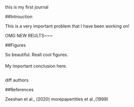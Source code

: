 this is my first journal

##Introuction

This is a very important problem that I have been working on!

OMG NEW REULTS~~~

##Figures

So beautiful. Reall cool figures.

####

My important conclusion here.

##

diff authors

##References

Zeeshan et al., (2020)
morepapertitles et al.,(1999)
